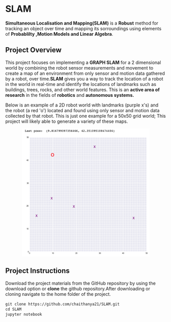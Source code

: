 # SLAM
**Simultaneous Localisation and Mapping(SLAM)** is a **Robust** method for tracking an object over time and mapping its sorroundings using elements of **Probablilty ,Motion Models and Linear Algebra**.

<h2>Project Overview</h2>

This project focuses on implementing a **GRAPH SLAM** for a 2 dimensional world by combining the robot sensor measurements and movement to create a map of an environment from only sensor and motion data gathered by a robot, over time.**SLAM** gives you a way to track the location of a robot in the world in real-time and identify the locations of landmarks such as buildings, trees, rocks, and other world features. This is an **active area of research** in the fields of **robotics** and **autonomous systems.**

Below is an example of a 2D robot world with landmarks (purple x's) and the robot (a red 'o') located and found using only sensor and motion data collected by that robot. This is just one example for a 50x50 grid world; This project will likely able to generate a variety of these maps.

<p align="center"> 
<img src='https://github.com/chaithanya21/SLAM/blob/master/Images/robot_world.png' width=400 class="center" >
</p>

<h2>Project Instructions </h2>

Download the project materials from the GitHub repository by using the download option or **clone** the github repository.After downloading or cloning navigate to the home folder of the project.
```
git clone https://github.com/chaithanya21/SLAM.git
cd SLAM
jupyter notebook
```

  
